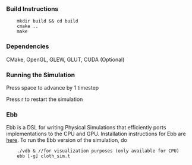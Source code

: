 ### Build Instructions
```
    mkdir build && cd build
    cmake ..
    make
```

### Dependencies
CMake, OpenGL, GLEW, GLUT, CUDA (Optional)

### Running the Simulation
Press space to advance by 1 timestep

Press r to restart the simulation

### Ebb
Ebb is a DSL for writing Physical Simulations that efficiently ports implementations to the CPU and GPU. Installation instructions for Ebb are [here](https://github.com/gilbo/ebb). To run the Ebb version of the simulation, do
```
    ./vdb & //for visualization purposes (only available for CPU)
    ebb [-g] cloth_sim.t
```
